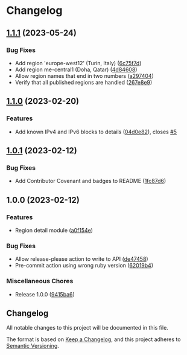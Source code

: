 # Changelog

## [1.1.1](https://github.com/memes/terraform-google-region-detail/compare/v1.1.0...v1.1.1) (2023-05-24)


### Bug Fixes

* Add region 'europe-west12' (Turin, Italy) ([6c75f7d](https://github.com/memes/terraform-google-region-detail/commit/6c75f7df9f4cbe17ad88100b4ab5ae2581bb3229))
* Add region me-central1 (Doha, Qatar) ([4d84608](https://github.com/memes/terraform-google-region-detail/commit/4d846084abbbae0de2ac89e33c4cf4eb59e07767))
* Allow region names that end in two numbers ([a297404](https://github.com/memes/terraform-google-region-detail/commit/a29740496046e55615ece4ad53dcced08194bc19))
* Verify that all published regions are handled ([267e8e9](https://github.com/memes/terraform-google-region-detail/commit/267e8e9b867c44070874a44a6e19d0e907382da4))

## [1.1.0](https://github.com/memes/terraform-google-region-detail/compare/v1.0.1...v1.1.0) (2023-02-20)


### Features

* Add known IPv4 and IPv6 blocks to details ([04d0e82](https://github.com/memes/terraform-google-region-detail/commit/04d0e823cd63c73785ea9819beeec60c1238cbf6)), closes [#5](https://github.com/memes/terraform-google-region-detail/issues/5)

## [1.0.1](https://github.com/memes/terraform-google-region-detail/compare/v1.0.0...v1.0.1) (2023-02-12)


### Bug Fixes

* Add Contributor Covenant and badges to README ([1fc87d6](https://github.com/memes/terraform-google-region-detail/commit/1fc87d69aaea6edd03768d468eacb0eaf81ac8f4))

## 1.0.0 (2023-02-12)


### Features

* Region detail module ([a0f154e](https://github.com/memes/terraform-google-region-detail/commit/a0f154e6b9a96f75b401057777eb4caf2752cdd7))


### Bug Fixes

* Allow release-please action to write to API ([de47458](https://github.com/memes/terraform-google-region-detail/commit/de474582246361edd1aa1a7a6aa4779c73e806ac))
* Pre-commit action using wrong ruby version ([62019b4](https://github.com/memes/terraform-google-region-detail/commit/62019b44455723dc76ca5c87361f028e4ab9249e))


### Miscellaneous Chores

* Release 1.0.0 ([9415ba6](https://github.com/memes/terraform-google-region-detail/commit/9415ba6e8255907006ba581732910dc2c07dd322))

## Changelog

<!-- markdownlint-disable MD024 -->

All notable changes to this project will be documented in this file.

The format is based on [Keep a Changelog](https://keepachangelog.com/en/1.0.0/),
and this project adheres to [Semantic Versioning](https://semver.org/spec/v2.0.0.html).
